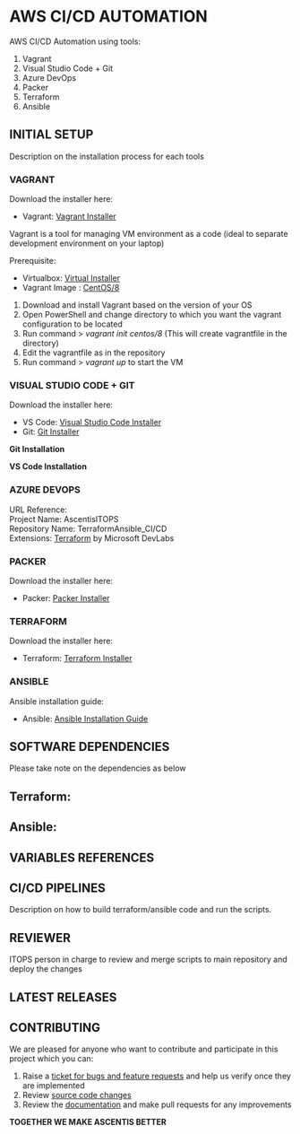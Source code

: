 # AWS CI/CD AUTOMATION 
AWS CI/CD Automation using tools:
1. Vagrant
2. Visual Studio Code + Git
3. Azure DevOps
4. Packer
5. Terraform
6. Ansible

## INITIAL SETUP
Description on the installation process for each tools

### VAGRANT
Download the installer here:  
- Vagrant: [Vagrant Installer](https://www.vagrantup.com/downloads)
  
Vagrant is a tool for managing VM environment as a code (ideal to separate development environment on your laptop)  
  
Prerequisite:  
- Virtualbox: [Virtual Installer](https://www.virtualbox.org/)  
- Vagrant Image : [CentOS/8](https://app.vagrantup.com/centos/boxes/8)  
  
1. Download and install Vagrant based on the version of your OS  
2. Open PowerShell and change directory to which you want the vagrant configuration to be located  
3. Run command > *vagrant init centos/8* (This will create vagrantfile in the directory)  
4. Edit the vagrantfile as in the repository  
5. Run command > *vagrant up* to start the VM  
  
### VISUAL STUDIO CODE + GIT
Download the installer here:  
- VS Code: [Visual Studio Code Installer](https://code.visualstudio.com/)
- Git: [Git Installer](https://git-scm.com/)  
  
**Git Installation**  
  
**VS Code Installation**  
  
### AZURE DEVOPS
URL Reference:  
Project Name: AscentisITOPS  
Repository Name: TerraformAnsible_CI/CD  
Extensions: [Terraform](https://marketplace.visualstudio.com/items?itemName=ms-devlabs.custom-terraform-tasks) by Microsoft DevLabs  
  
### PACKER  
Download the installer here:  
- Packer: [Packer Installer](https://www.packer.io/)  
  
### TERRAFORM  
Download the installer here:  
- Terraform: [Terraform Installer](https://www.terraform.io/downloads.html)  
  
### ANSIBLE  
Ansible installation guide:  
- Ansible: [Ansible Installation Guide](https://docs.ansible.com/ansible/latest/installation_guide/intro_installation.html?extIdCarryOver=true&sc_cid=701f2000001OH7YAAW)  
  
## SOFTWARE DEPENDENCIES  
Please take note on the dependencies as below  
  
Terraform:  
-  
  
Ansible:  
-  
  
## VARIABLES REFERENCES  
  
## CI/CD PIPELINES  
Description on how to build terraform/ansible code and run the scripts.  
  
## REVIEWER  
ITOPS person in charge to review and merge scripts to main repository and deploy the changes  
  
## LATEST RELEASES  
  
## CONTRIBUTING  
We are pleased for anyone who want to contribute and participate in this project which you can:
1. Raise a [ticket for bugs and feature requests](URL) and help us verify once they are implemented 
2. Review [source code changes](URL)
3. Review the [documentation](URL) and make pull requests for any improvements  
  
**TOGETHER WE MAKE ASCENTIS BETTER**